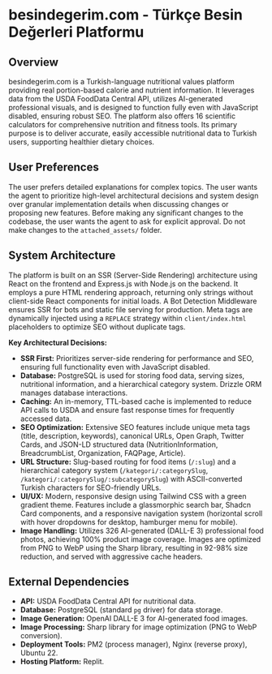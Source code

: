 # besindegerim.com - Türkçe Besin Değerleri Platformu

## Overview

besindegerim.com is a Turkish-language nutritional values platform providing real portion-based calorie and nutrient information. It leverages data from the USDA FoodData Central API, utilizes AI-generated professional visuals, and is designed to function fully even with JavaScript disabled, ensuring robust SEO. The platform also offers 16 scientific calculators for comprehensive nutrition and fitness tools. Its primary purpose is to deliver accurate, easily accessible nutritional data to Turkish users, supporting healthier dietary choices.

## User Preferences

The user prefers detailed explanations for complex topics. The user wants the agent to prioritize high-level architectural decisions and system design over granular implementation details when discussing changes or proposing new features. Before making any significant changes to the codebase, the user wants the agent to ask for explicit approval. Do not make changes to the `attached_assets/` folder.

## System Architecture

The platform is built on an SSR (Server-Side Rendering) architecture using React on the frontend and Express.js with Node.js on the backend. It employs a pure HTML rendering approach, returning only strings without client-side React components for initial loads. A Bot Detection Middleware ensures SSR for bots and static file serving for production. Meta tags are dynamically injected using a `REPLACE` strategy within `client/index.html` placeholders to optimize SEO without duplicate tags.

**Key Architectural Decisions:**

*   **SSR First:** Prioritizes server-side rendering for performance and SEO, ensuring full functionality even with JavaScript disabled.
*   **Database:** PostgreSQL is used for storing food data, serving sizes, nutritional information, and a hierarchical category system. Drizzle ORM manages database interactions.
*   **Caching:** An in-memory, TTL-based cache is implemented to reduce API calls to USDA and ensure fast response times for frequently accessed data.
*   **SEO Optimization:** Extensive SEO features include unique meta tags (title, description, keywords), canonical URLs, Open Graph, Twitter Cards, and JSON-LD structured data (NutritionInformation, BreadcrumbList, Organization, FAQPage, Article).
*   **URL Structure:** Slug-based routing for food items (`/:slug`) and a hierarchical category system (`/kategori/:categorySlug`, `/kategori/:categorySlug/:subcategorySlug`) with ASCII-converted Turkish characters for SEO-friendly URLs.
*   **UI/UX:** Modern, responsive design using Tailwind CSS with a green gradient theme. Features include a glassmorphic search bar, Shadcn Card components, and a responsive navigation system (horizontal scroll with hover dropdowns for desktop, hamburger menu for mobile).
*   **Image Handling:** Utilizes 326 AI-generated (DALL-E 3) professional food photos, achieving 100% product image coverage. Images are optimized from PNG to WebP using the Sharp library, resulting in 92-98% size reduction, and served with aggressive cache headers.

## External Dependencies

*   **API:** USDA FoodData Central API for nutritional data.
*   **Database:** PostgreSQL (standard `pg` driver) for data storage.
*   **Image Generation:** OpenAI DALL-E 3 for AI-generated food images.
*   **Image Processing:** Sharp library for image optimization (PNG to WebP conversion).
*   **Deployment Tools:** PM2 (process manager), Nginx (reverse proxy), Ubuntu 22.
*   **Hosting Platform:** Replit.
